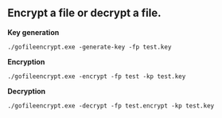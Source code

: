## Encrypt a file or decrypt a file.

**Key generation**
```
./gofileencrypt.exe -generate-key -fp test.key
```

**Encryption**
```
./gofileencrypt.exe -encrypt -fp test -kp test.key
```

**Decryption**
```
./gofileencrypt.exe -decrypt -fp test.encrypt -kp test.key
```
